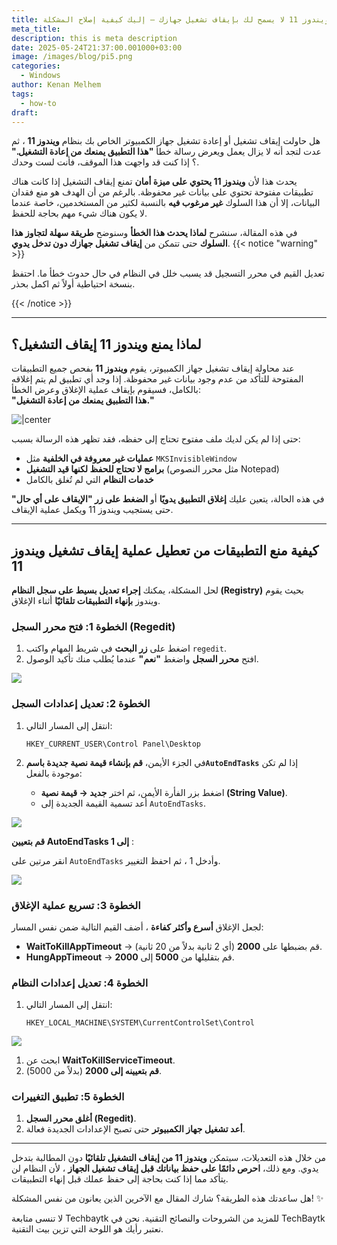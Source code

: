 ```yaml
---
title: ويندوز 11 لا يسمح لك بإيقاف تشغيل جهازك – إليك كيفية إصلاح المشكلة
meta_title: 
description: this is meta description
date: 2025-05-24T21:37:00.001000+03:00
image: /images/blog/pi5.png
categories:
  - Windows
author: Kenan Melhem
tags:
  - how-to
draft:
---
```

هل حاولت إيقاف تشغيل أو إعادة تشغيل جهاز الكمبيوتر الخاص بك بنظام **ويندوز 11** ، ثم عدت لتجد أنه لا يزال يعمل ويعرض رسالة خطأ **"هذا التطبيق يمنعك من إعادة التشغيل."** ؟ إذا كنت قد واجهت هذا الموقف، فأنت لست وحدك.

يحدث هذا لأن **ويندوز 11 يحتوي على ميزة أمان** تمنع إيقاف التشغيل إذا كانت هناك تطبيقات مفتوحة تحتوي على بيانات غير محفوظة. بالرغم من أن الهدف هو منع فقدان البيانات، إلا أن هذا السلوك **غير مرغوب فيه** بالنسبة لكثير من المستخدمين، خاصة عندما لا يكون هناك شيء مهم بحاجة للحفظ.

في هذه المقالة، سنشرح **لماذا يحدث هذا الخطأ** وسنوضح **طريقة سهلة لتجاوز هذا السلوك** حتى تتمكن من **إيقاف تشغيل جهازك دون تدخل يدوي**.
{{< notice "warning" >}}

تعديل القيم في محرر التسجيل قد يسبب خلل في النظام في حال حدوث خطأ ما. احتفظ بنسخة احتياطية أولاً ثم اكمل بحذر.

{{< /notice >}}
* * *

## لماذا يمنع ويندوز 11 إيقاف التشغيل؟

عند محاولة إيقاف تشغيل جهاز الكمبيوتر، يقوم **ويندوز 11** بفحص جميع التطبيقات المفتوحة للتأكد من عدم وجود بيانات غير محفوظة. إذا وجد أي تطبيق لم يتم إغلاقه بالكامل، فسيقوم بإيقاف عملية الإغلاق وعرض الخطأ:  
**"هذا التطبيق يمنعك من إعادة التشغيل."**

![|center](prevent-shutdown.png)

حتى إذا لم يكن لديك ملف مفتوح تحتاج إلى حفظه، فقد تظهر هذه الرسالة بسبب:

* **عمليات غير معروفة في الخلفية** مثل `MKSInvisibleWindow`
* **برامج لا تحتاج للحفظ لكنها قيد التشغيل** (مثل محرر النصوص Notepad)
* **خدمات النظام** التي لم تُغلق بالكامل

في هذه الحالة، يتعين عليك **إغلاق التطبيق يدويًا** أو **الضغط على زر "الإيقاف على أي حال"** حتى يستجيب ويندوز 11 ويكمل عملية الإيقاف.

---

## كيفية منع التطبيقات من تعطيل عملية إيقاف تشغيل ويندوز 11

لحل المشكلة، يمكنك **إجراء تعديل بسيط على سجل النظام (Registry)** بحيث يقوم ويندوز **بإنهاء التطبيقات تلقائيًا** أثناء الإغلاق.

### الخطوة 1: فتح محرر السجل (Regedit)

  1. اضغط على **زر البحث** في شريط المهام واكتب `regedit`.
  2. افتح **محرر السجل** واضغط **"نعم"** عندما يُطلب منك تأكيد الوصول.

![](searchregedit.png)
### **الخطوة 2: تعديل إعدادات السجل**

  1. انتقل إلى المسار التالي:

         HKEY_CURRENT_USER\Control Panel\Desktop

  2. في الجزء الأيمن، **قم بإنشاء قيمة نصية جديدة باسم`AutoEndTasks`** إذا لم تكن موجودة بالفعل:
     * اضغط بزر الفأرة الأيمن، ثم اختر **جديد → قيمة نصية (String Value)**.
     * أعد تسمية القيمة الجديدة إلى `AutoEndTasks`.

![](regshutdown.png)

**قم بتعيين AutoEndTasks إلى 1** :  

انقر مرتين على `AutoEndTasks` وأدخل 1 ، ثم احفظ التغيير.

![](regshutdown1.png)

### **الخطوة 3: تسريع عملية الإغلاق**

لجعل الإغلاق **أسرع وأكثر كفاءة** ، أضف القيم التالية ضمن نفس المسار:

* **WaitToKillAppTimeout** → قم بضبطها على **2000** (أي 2 ثانية بدلاً من 20 ثانية).
* **HungAppTimeout** → قم بتقليلها من **5000** إلى **2000**.
### **الخطوة 4: تعديل إعدادات النظام**

  1. انتقل إلى المسار التالي:

         HKEY_LOCAL_MACHINE\SYSTEM\CurrentControlSet\Control

![](regshutdown2.png)

  1. ابحث عن **WaitToKillServiceTimeout**.
  2. **قم بتعيينه إلى 2000** (بدلاً من 5000).
### **الخطوة 5: تطبيق التغييرات**

  1. **أغلق محرر السجل (Regedit)**.
  2. **أعد تشغيل جهاز الكمبيوتر** حتى تصبح الإعدادات الجديدة فعالة.

---
من خلال هذه التعديلات، سيتمكن **ويندوز 11 من إيقاف التشغيل تلقائيًا** دون المطالبة بتدخل يدوي. ومع ذلك، **احرص دائمًا على حفظ بياناتك قبل إيقاف تشغيل الجهاز** ، لأن النظام لن يتأكد مما إذا كنت بحاجة إلى حفظ عملك قبل إنهاء التطبيقات.

هل ساعدتك هذه الطريقة؟ شارك المقال مع الآخرين الذين يعانون من نفس المشكلة! ✨

لا تنسى متابعة Techbaytk للمزيد من الشروحات والنصائح التقنية. نحن في TechBaytk نعتبر رأيك هو اللوحة التي تزين بيت التقنية.
